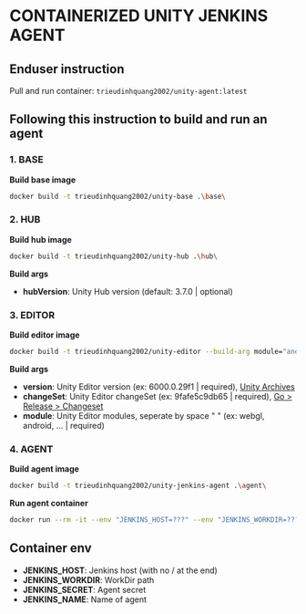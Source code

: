 # CONTAINERIZED UNITY JENKINS AGENT

## Enduser instruction

Pull and run container: `trieudinhquang2002/unity-agent:latest`

## Following this instruction to build and run an agent

### 1. BASE

**Build base image**

```sh
docker build -t trieudinhquang2002/unity-base .\base\
```

### 2. HUB

**Build hub image**

```sh
docker build -t trieudinhquang2002/unity-hub .\hub\
```

**Build args**

- **hubVersion**: Unity Hub version (default: 3.7.0 | optional)

### 3. EDITOR

**Build editor image**

```sh
docker build -t trieudinhquang2002/unity-editor --build-arg module="android webgl" --build-arg version=6000.0.29f1 --build-arg changeSet=9fafe5c9db65 .\editor\
```

**Build args**

- **version**: Unity Editor version (ex: 6000.0.29f1 | required), [Unity Archives](https://unity.com/releases/editor/archive)
- **changeSet**: Unity Editor changeSet (ex: 9fafe5c9db65 | required), [Go > Release > Changeset](https://unity.com/releases/editor/whats-new/6000.0.29)
- **module**: Unity Editor modules, seperate by space " " (ex: webgl, android, ... | required)

### 4. AGENT

**Build agent image**

```sh
docker build -t trieudinhquang2002/unity-jenkins-agent .\agent\
```

**Run agent container**

```sh
docker run --rm -it --env "JENKINS_HOST=???" --env "JENKINS_WORKDIR=???" --env "JENKINS_SECRET=???" --env "JENKINS_NAME=???" trieudinhquang2002/unity-jenkins-agent
```

## **Container env**

- **JENKINS_HOST**: Jenkins host (with no / at the end)
- **JENKINS_WORKDIR**: WorkDir path
- **JENKINS_SECRET**: Agent secret
- **JENKINS_NAME**: Name of agent
